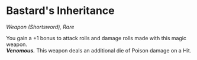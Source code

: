 # Bastard's Inheritance
*Weapon (Shortsword), Rare*

You gain a +1 bonus to attack rolls and damage rolls made with this magic weapon.  
***Venomous.*** This weapon deals an additional die of Poison damage on a Hit.